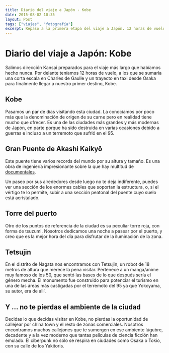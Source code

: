```yaml
---
title: Diario del viaje a Japón - Kobe
date: 2015-08-02 10:35
layout: Post
tags: ["viajes", "fotografía"]
excerpt: Repaso a la primera etapa del viaje a Japón. 12 horas de vuelo con un trasbordo corto en Charles de Gaulle para llegar finalmente a Osaka, desde donde visitamos Kobe.
---
```


# Diario del viaje a Japón: Kobe

Salimos dirección Kansai preparados para el viaje más largo que habíamos hecho nunca. Por delante teníamos 12 horas de vuelo, a los que se sumaría una corta escala en Charles de Gaulle y un trayecto en taxi desde Osaka para finalmente llegar a nuestro primer destino, Kobe.

<Photo name="aeropuerto_charles_de_gaulle.jpg" alt="Nuestra puerta de embarque en Charles de Gaulle" />

## Kobe

Pasamos un par de días visitando esta ciudad. La conocíamos por poco más que la denominación de origen de su carne pero en realidad tiene mucho que ofrecer. Es una de las ciudades más grandes y más modernas de Japón, en parte porque ha sido destruida en varias ocasiones debido a guerras e incluso a un terremoto que sufrió en el 95.

## Gran Puente de Akashi Kaikyō

Este puente tiene varios records del mundo por su altura y tamaño. Es una obra de ingeniería impresionante sobre la que hay multitud de [documentales](https://www.youtube.com/results?search_query=akashi+Kaikyo).

Un paseo por sus alrededores desde luego no te deja indiferente, puedes ver una sección de los enormes cables que soportan la estructura, o, si el vértigo te lo permite, subir a una sección peatonal del puente cuyo suelo está acristalado.

<div class="flex"><Photo class="w-1/2" name="kobe_akashi_kaikyo_1.jpg" alt="Vista del puente akashi kaikyo desde la costa" /><Photo class="w-1/2" name="kobe_akashi_kaikyo_2.jpg" alt="Vista del puente akashi kaikyo" /></div>

## Torre del puerto

Otro de los puntos de referencia de la ciudad es su peculiar torre roja, con forma de tsuzumi. Nosotros dedicamos una noche a pasear por el puerto, y creo que es la mejor hora del día para disfrutar de la iluminación de la zona.

<Photo name="kobe_puerto.jpg" alt="Imagen nocturna del paseo del puerto con el tsuzumi iluminado" />

## Tetsujin

En el distrito de Nagata nos encontramos con Tetsujin, un robot de 18 metros de altura que merece la pena visitar. Pertenece a un manga/anime muy famoso de los 50, que sentó las bases de lo que después sería el género mecha. El monumento fue construido para potenciar el turismo en una de las áreas más castigadas por el terremoto del 95 ya que Yokoyama, su autor, era de allí.

<Photo name="kobe_tetsujin.jpg" alt="Un japonés anciano pase en bici por delante del Monumento Tetsujin" />

## Y … no te pierdas el ambiente de la ciudad

Decidas lo que decidas visitar en Kobe, no pierdas la oportunidad de callejear por china town y el resto de zonas comerciales. Nosotros encontramos muchos callejones que te sumergen en ese ambiente lúgubre, decadente y a la vez moderno que tantas películas de ciencia ficción han emulado. El ciberpunk no sólo se respira en ciudades como Osaka o Tokio, con su calle de los Yakitoris.

<div class="flex flex-wrap">
<Photo name="kobe_1.jpg" alt="" />
<Photo name="kobe_2.jpg" alt="" />
<Photo name="kobe_3.jpg" alt="" />
<Photo name="kobe_4.jpg" alt="" />
<Photo name="kobe_5.jpg" alt="" />
<Photo name="kobe_6.jpg" alt="" />
<Photo name="kobe_7.jpg" alt="" />
</div>
